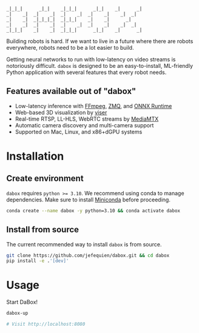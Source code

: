 ```
_|_|_|      _|_|    _|_|_|      _|_|    _|      _| 
_|    _|  _|    _|  _|    _|  _|    _|    _|  _|   
_|    _|  _|_|_|_|  _|_|_|    _|    _|      _|     
_|    _|  _|    _|  _|    _|  _|    _|    _|  _|   
_|_|_|    _|    _|  _|_|_|      _|_|    _|      _| 
```

Building robots is hard. If we want to live in a future where there are robots everywhere, robots need to be a lot easier to build.

Getting neural networks to run with low-latency on video streams is notoriously difficult. `dabox` is designed to be an easy-to-install, ML-friendly Python application with several features that every robot needs.

## Features available out of "dabox"
- Low-latency inference with [FFmpeg](https://ffmpeg.org/), [ZMQ](https://zeromq.org/), and [ONNX Runtime](https://onnxruntime.ai/)
- Web-based 3D visualization by [viser](https://github.com/nerfstudio-project/viser)
- Real-time RTSP, LL-HLS, WebRTC streams by [MediaMTX](https://github.com/bluenviron/mediamtx)
- Automatic camera discovery and multi-camera support
- Supported on Mac, Linux, and x86+dGPU systems

# Installation

## Create environment

`dabox` requires `python >= 3.10`. We recommend using conda to manage dependencies. Make sure to install [Miniconda](https://docs.conda.io/miniconda.html) before proceeding.

```bash
conda create --name dabox -y python=3.10 && conda activate dabox
```

## Install from source

The current recommended way to install `dabox` is from source.

```bash
git clone https://github.com/jefequien/dabox.git && cd dabox
pip install -e .'[dev]'
```

# Usage

Start DaBox!
```bash
dabox-up

# Visit http://localhost:8080
```
